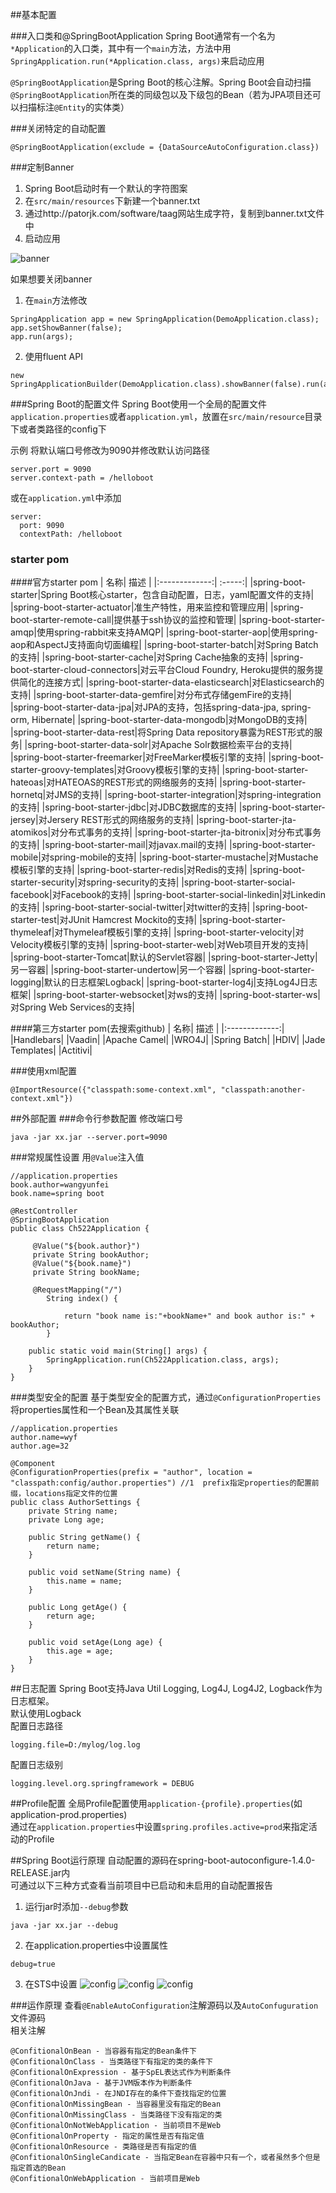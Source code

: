 ##基本配置

###入口类和@SpringBootApplication
Spring Boot通常有一个名为`*Application`的入口类，其中有一个`main`方法，方法中用`SpringApplication.run(*Application.class, args)`来启动应用

`@SpringBootApplication`是Spring Boot的核心注解。Spring Boot会自动扫描`@SpringBootApplication`所在类的同级包以及下级包的Bean（若为JPA项目还可以扫描标注`@Entity`的实体类）

###关闭特定的自动配置
```
@SpringBootApplication(exclude = {DataSourceAutoConfiguration.class})
```

###定制Banner
1. Spring Boot启动时有一个默认的字符图案
2. 在`src/main/resources`下新建一个banner.txt
3. 通过http://patorjk.com/software/taag网站生成字符，复制到banner.txt文件中
4. 启动应用

![banner](https://github.com/swordrain/Spring-Boot-Notes/blob/master/image/custom_banner.png)

如果想要关闭banner
1. 在`main`方法修改
```
SpringApplication app = new SpringApplication(DemoApplication.class);
app.setShowBanner(false);
app.run(args);
```
2. 使用fluent API
```
new SpringApplicationBuilder(DemoApplication.class).showBanner(false).run(args);
```
###Spring Boot的配置文件
Spring Boot使用一个全局的配置文件`application.properties`或者`application.yml`，放置在`src/main/resource`目录下或者类路径的config下

示例
将默认端口号修改为9090并修改默认访问路径
```
server.port = 9090
server.context-path = /helloboot
```
或在`application.yml`中添加
```
server:
  port: 9090
  contextPath: /helloboot
```
### starter pom
####官方starter pom
| 名称| 描述  |
|:-------------:| :-----:|
|spring-boot-starter|Spring Boot核心starter，包含自动配置，日志，yaml配置文件的支持|
|spring-boot-starter-actuator|准生产特性，用来监控和管理应用|
|spring-boot-starter-remote-call|提供基于ssh协议的监控和管理|
|spring-boot-starter-amqp|使用spring-rabbit来支持AMQP|
|spring-boot-starter-aop|使用spring-aop和AspectJ支持面向切面编程|
|spring-boot-starter-batch|对Spring Batch的支持|
|spring-boot-starter-cache|对Spring Cache抽象的支持|
|spring-boot-starter-cloud-connectors|对云平台Cloud Foundry, Heroku提供的服务提供简化的连接方式|
|spring-boot-starter-data-elasticsearch|对Elasticsearch的支持|
|spring-boot-starter-data-gemfire|对分布式存储gemFire的支持|
|spring-boot-starter-data-jpa|对JPA的支持，包括spring-data-jpa, spring-orm, Hibernate|
|spring-boot-starter-data-mongodb|对MongoDB的支持|
|spring-boot-starter-data-rest|将Spring Data repository暴露为REST形式的服务|
|spring-boot-starter-data-solr|对Apache Solr数据检索平台的支持|
|spring-boot-starter-freemarker|对FreeMarker模板引擎的支持|
|spring-boot-starter-groovy-templates|对Groovy模板引擎的支持|
|spring-boot-starter-hateoas|对HATEOAS的REST形式的网络服务的支持|
|spring-boot-starter-hornetq|对JMS的支持|
|spring-boot-starter-integration|对spring-integration的支持|
|spring-boot-starter-jdbc|对JDBC数据库的支持|
|spring-boot-starter-jersey|对Jersery REST形式的网络服务的支持|
|spring-boot-starter-jta-atomikos|对分布式事务的支持|
|spring-boot-starter-jta-bitronix|对分布式事务的支持|
|spring-boot-starter-mail|对javax.mail的支持|
|spring-boot-starter-mobile|对spring-mobile的支持|
|spring-boot-starter-mustache|对Mustache模板引擎的支持|
|spring-boot-starter-redis|对Redis的支持|
|spring-boot-starter-security|对spring-security的支持|
|spring-boot-starter-social-facebook|对Facebook的支持|
|spring-boot-starter-social-linkedin|对Linkedin的支持|
|spring-boot-starter-social-twitter|对twitter的支持|
|spring-boot-starter-test|对JUnit Hamcrest Mockito的支持|
|spring-boot-starter-thymeleaf|对Thymeleaf模板引擎的支持|
|spring-boot-starter-velocity|对Velocity模板引擎的支持|
|spring-boot-starter-web|对Web项目开发的支持|
|spring-boot-starter-Tomcat|默认的Servlet容器|
|spring-boot-starter-Jetty|另一容器|
|spring-boot-starter-undertow|另一个容器|
|spring-boot-starter-logging|默认的日志框架Logback|
|spring-boot-starter-log4j|支持Log4J日志框架|
|spring-boot-starter-websocket|对ws的支持|
|spring-boot-starter-ws|对Spring Web Services的支持|

####第三方starter pom(去搜索github)
| 名称| 描述  |
|:-------------:|
|Handlebars|
|Vaadin|
|Apache Camel|
|WRO4J|
|Spring Batch|
|HDIV|
|Jade Templates|
|Actitivi|

###使用xml配置
```
@ImportResource({"classpath:some-context.xml", "classpath:another-context.xml"})
```

##外部配置
###命令行参数配置
修改端口号
```
java -jar xx.jar --server.port=9090
```

###常规属性设置
用`@Value`注入值
```
//application.properties
book.author=wangyunfei
book.name=spring boot
```
```
@RestController
@SpringBootApplication
public class Ch522Application {
	
	 @Value("${book.author}")
	 private String bookAuthor;
	 @Value("${book.name}")
	 private String bookName;
	
	 @RequestMapping("/")
	    String index() {
		
	        return "book name is:"+bookName+" and book author is:" + bookAuthor;
	    }

    public static void main(String[] args) { 
        SpringApplication.run(Ch522Application.class, args);
    }
}
```

###类型安全的配置
基于类型安全的配置方式，通过`@ConfigurationProperties`将properties属性和一个Bean及其属性关联
```
//application.properties
author.name=wyf
author.age=32
```
```
@Component
@ConfigurationProperties(prefix = "author", location = "classpath:config/author.properties") //1  prefix指定properties的配置前缀，locations指定文件的位置
public class AuthorSettings {
    private String name;
    private Long age;

    public String getName() {
        return name;
    }

    public void setName(String name) {
        this.name = name;
    }

    public Long getAge() {
        return age;
    }

    public void setAge(Long age) {
        this.age = age;
    }
}
```

##日志配置
Spring Boot支持Java Util Logging, Log4J, Log4J2, Logback作为日志框架。  
默认使用Logback  
配置日志路径
```
logging.file=D:/mylog/log.log
```
配置日志级别
```
logging.level.org.springframework = DEBUG
```

##Profile配置
全局Profile配置使用`application-{profile}.properties`(如application-prod.properties)  
通过在`application.properties`中设置`spring.profiles.active=prod`来指定活动的Profile  

##Spring Boot运行原理
自动配置的源码在spring-boot-autoconfigure-1.4.0-RELEASE.jar内  
可通过以下三种方式查看当前项目中已启动和未启用的自动配置报告  
1. 运行jar时添加`--debug`参数
```
java -jar xx.jar --debug
```
2. 在application.properties中设置属性
```
debug=true
```
3. 在STS中设置
![config](https://github.com/swordrain/Spring-Boot-Notes/blob/master/image/run_configuration.png)
![config](https://github.com/swordrain/Spring-Boot-Notes/blob/master/image/run_configuration_debug.png)
![config](https://github.com/swordrain/Spring-Boot-Notes/blob/master/image/run_configuration_result.png)

###运作原理
查看`@EnableAutoConfiguration`注解源码以及`AutoConfuguration`文件源码  
相关注解
```
@ConfitionalOnBean - 当容器有指定的Bean条件下
@ConfitionalOnClass - 当类路径下有指定的类的条件下
@ConfitionalOnExpression - 基于SpEL表达式作为判断条件
@ConfitionalOnJava - 基于JVM版本作为判断条件
@ConfitionalOnJndi - 在JNDI存在的条件下查找指定的位置
@ConfitionalOnMissingBean - 当容器里没有指定的Bean
@ConfitionalOnMissingClass - 当类路径下没有指定的类
@ConfitionalOnNotWebApplication - 当前项目不是Web
@ConfitionalOnProperty - 指定的属性是否有指定值
@ConfitionalOnResource - 类路径是否有指定的值
@ConfitionalOnSingleCandicate - 当指定Bean在容器中只有一个，或者虽然多个但是指定首选的Bean
@ConfitionalOnWebApplication - 当前项目是Web
```



